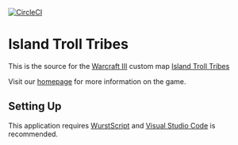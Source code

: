 [![CircleCI](https://circleci.com/gh/island-troll-tribes/island-troll-tribes/tree/master.svg?style=svg)](https://circleci.com/gh/island-troll-tribes/island-troll-tribes/tree/master)

# Island Troll Tribes

This is the source for the [Warcraft III](http://us.blizzard.com/en-us/games/war3/) custom map [Island Troll Tribes](https://www.hiveworkshop.com/threads/island-troll-tribes-v2-99f.297609/)

Visit our [homepage](http://twgb.islandtrolltribes.com/) for more information on the game.

## Setting Up

This application requires [WurstScript](https://wurstlang.org/) and [Visual Studio Code](https://code.visualstudio.com/) is recommended.
